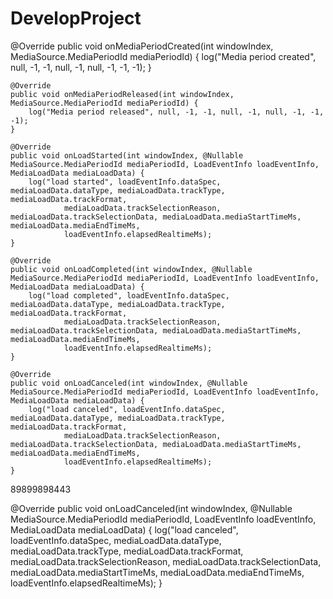 # DevelopProject


 @Override
    public void onMediaPeriodCreated(int windowIndex, MediaSource.MediaPeriodId mediaPeriodId) {
        log("Media period created", null, -1, -1, null, -1, null, -1, -1, -1);
    }

    @Override
    public void onMediaPeriodReleased(int windowIndex, MediaSource.MediaPeriodId mediaPeriodId) {
        log("Media period released", null, -1, -1, null, -1, null, -1, -1, -1);
    }

    @Override
    public void onLoadStarted(int windowIndex, @Nullable MediaSource.MediaPeriodId mediaPeriodId, LoadEventInfo loadEventInfo, MediaLoadData mediaLoadData) {
        log("load started", loadEventInfo.dataSpec, mediaLoadData.dataType, mediaLoadData.trackType, mediaLoadData.trackFormat,
                mediaLoadData.trackSelectionReason, mediaLoadData.trackSelectionData, mediaLoadData.mediaStartTimeMs, mediaLoadData.mediaEndTimeMs,
                loadEventInfo.elapsedRealtimeMs);
    }

    @Override
    public void onLoadCompleted(int windowIndex, @Nullable MediaSource.MediaPeriodId mediaPeriodId, LoadEventInfo loadEventInfo, MediaLoadData mediaLoadData) {
        log("load completed", loadEventInfo.dataSpec, mediaLoadData.dataType, mediaLoadData.trackType, mediaLoadData.trackFormat,
                mediaLoadData.trackSelectionReason, mediaLoadData.trackSelectionData, mediaLoadData.mediaStartTimeMs, mediaLoadData.mediaEndTimeMs,
                loadEventInfo.elapsedRealtimeMs);
    }

    @Override
    public void onLoadCanceled(int windowIndex, @Nullable MediaSource.MediaPeriodId mediaPeriodId, LoadEventInfo loadEventInfo, MediaLoadData mediaLoadData) {
        log("load canceled", loadEventInfo.dataSpec, mediaLoadData.dataType, mediaLoadData.trackType, mediaLoadData.trackFormat,
                mediaLoadData.trackSelectionReason, mediaLoadData.trackSelectionData, mediaLoadData.mediaStartTimeMs, mediaLoadData.mediaEndTimeMs,
                loadEventInfo.elapsedRealtimeMs);
    }
89899898443


 @Override
    public void onLoadCanceled(int windowIndex, @Nullable MediaSource.MediaPeriodId mediaPeriodId, LoadEventInfo loadEventInfo, MediaLoadData mediaLoadData) {
        log("load canceled", loadEventInfo.dataSpec, mediaLoadData.dataType, mediaLoadData.trackType, mediaLoadData.trackFormat,
                mediaLoadData.trackSelectionReason, mediaLoadData.trackSelectionData, mediaLoadData.mediaStartTimeMs, mediaLoadData.mediaEndTimeMs,
                loadEventInfo.elapsedRealtimeMs);
    }
